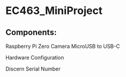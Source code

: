 # EC463_MiniProject

<h2>Components:</h2>

<p>
Raspberry Pi Zero
Camera 
MicroUSB to USB-C

Hardware Configuration

Discern Serial Number
</p>